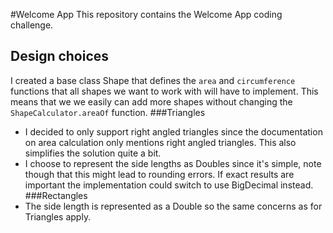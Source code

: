 #Welcome App
This repository contains the Welcome App coding challenge.

## Design choices
I created a base class Shape that defines the `area` and `circumference` functions that all shapes we want to work with
will have to implement. This means that we we easily can add more shapes without changing the `ShapeCalculator.areaOf`
function.
###Triangles
* I decided to only support right angled triangles since the documentation on area calculation only 
mentions right angled triangles. This also simplifies the solution quite a bit.
* I choose to represent the side lengths as Doubles since it's simple, note though that this might lead to rounding 
errors. If exact results are important the implementation could switch to use BigDecimal instead.
###Rectangles
* The side length is represented as a Double so the same concerns as for Triangles apply. 

